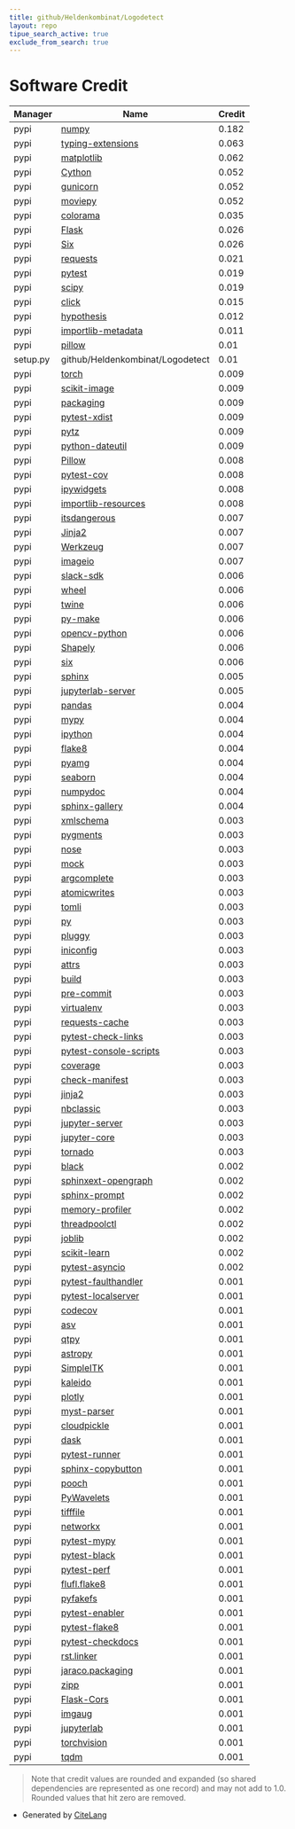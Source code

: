 ```yaml
---
title: github/Heldenkombinat/Logodetect
layout: repo
tipue_search_active: true
exclude_from_search: true
---
```

# Software Credit

|Manager|Name|Credit|
|-------|----|------|
|pypi|[numpy](https://www.numpy.org)|0.182|
|pypi|[typing-extensions](https://pypi.org/project/typing-extensions)|0.063|
|pypi|[matplotlib](https://matplotlib.org)|0.062|
|pypi|[Cython](http://cython.org/)|0.052|
|pypi|[gunicorn](https://gunicorn.org)|0.052|
|pypi|[moviepy](https://zulko.github.io/moviepy/)|0.052|
|pypi|[colorama](https://github.com/tartley/colorama)|0.035|
|pypi|[Flask](https://palletsprojects.com/p/flask)|0.026|
|pypi|[Six](https://pypi.org/project/Six)|0.026|
|pypi|[requests](https://pypi.org/project/requests)|0.021|
|pypi|[pytest](https://docs.pytest.org/en/latest/)|0.019|
|pypi|[scipy](https://www.scipy.org)|0.019|
|pypi|[click](https://palletsprojects.com/p/click/)|0.015|
|pypi|[hypothesis](https://pypi.org/project/hypothesis)|0.012|
|pypi|[importlib-metadata](https://github.com/python/importlib_metadata)|0.011|
|pypi|[pillow](https://pypi.org/project/pillow)|0.01|
|setup.py|github/Heldenkombinat/Logodetect|0.01|
|pypi|[torch](https://pytorch.org/)|0.009|
|pypi|[scikit-image](https://scikit-image.org)|0.009|
|pypi|[packaging](https://pypi.org/project/packaging)|0.009|
|pypi|[pytest-xdist](https://pypi.org/project/pytest-xdist)|0.009|
|pypi|[pytz](https://pypi.org/project/pytz)|0.009|
|pypi|[python-dateutil](https://pypi.org/project/python-dateutil)|0.009|
|pypi|[Pillow](https://pypi.org/project/Pillow)|0.008|
|pypi|[pytest-cov](https://pypi.org/project/pytest-cov)|0.008|
|pypi|[ipywidgets](https://pypi.org/project/ipywidgets)|0.008|
|pypi|[importlib-resources](https://pypi.org/project/importlib-resources)|0.008|
|pypi|[itsdangerous](https://pypi.org/project/itsdangerous)|0.007|
|pypi|[Jinja2](https://pypi.org/project/Jinja2)|0.007|
|pypi|[Werkzeug](https://pypi.org/project/Werkzeug)|0.007|
|pypi|[imageio](https://pypi.org/project/imageio)|0.007|
|pypi|[slack-sdk](https://pypi.org/project/slack-sdk)|0.006|
|pypi|[wheel](https://pypi.org/project/wheel)|0.006|
|pypi|[twine](https://pypi.org/project/twine)|0.006|
|pypi|[py-make](https://pypi.org/project/py-make)|0.006|
|pypi|[opencv-python](https://github.com/skvark/opencv-python)|0.006|
|pypi|[Shapely](https://pypi.org/project/Shapely)|0.006|
|pypi|[six](https://pypi.org/project/six)|0.006|
|pypi|[sphinx](https://pypi.org/project/sphinx)|0.005|
|pypi|[jupyterlab-server](https://pypi.org/project/jupyterlab-server)|0.005|
|pypi|[pandas](https://pandas.pydata.org)|0.004|
|pypi|[mypy](https://pypi.org/project/mypy)|0.004|
|pypi|[ipython](https://pypi.org/project/ipython)|0.004|
|pypi|[flake8](https://pypi.org/project/flake8)|0.004|
|pypi|[pyamg](https://pypi.org/project/pyamg)|0.004|
|pypi|[seaborn](https://pypi.org/project/seaborn)|0.004|
|pypi|[numpydoc](https://pypi.org/project/numpydoc)|0.004|
|pypi|[sphinx-gallery](https://pypi.org/project/sphinx-gallery)|0.004|
|pypi|[xmlschema](https://pypi.org/project/xmlschema)|0.003|
|pypi|[pygments](https://pypi.org/project/pygments)|0.003|
|pypi|[nose](https://pypi.org/project/nose)|0.003|
|pypi|[mock](https://pypi.org/project/mock)|0.003|
|pypi|[argcomplete](https://pypi.org/project/argcomplete)|0.003|
|pypi|[atomicwrites](https://pypi.org/project/atomicwrites)|0.003|
|pypi|[tomli](https://pypi.org/project/tomli)|0.003|
|pypi|[py](https://pypi.org/project/py)|0.003|
|pypi|[pluggy](https://pypi.org/project/pluggy)|0.003|
|pypi|[iniconfig](https://pypi.org/project/iniconfig)|0.003|
|pypi|[attrs](https://pypi.org/project/attrs)|0.003|
|pypi|[build](https://pypi.org/project/build)|0.003|
|pypi|[pre-commit](https://pypi.org/project/pre-commit)|0.003|
|pypi|[virtualenv](https://pypi.org/project/virtualenv)|0.003|
|pypi|[requests-cache](https://pypi.org/project/requests-cache)|0.003|
|pypi|[pytest-check-links](https://pypi.org/project/pytest-check-links)|0.003|
|pypi|[pytest-console-scripts](https://pypi.org/project/pytest-console-scripts)|0.003|
|pypi|[coverage](https://pypi.org/project/coverage)|0.003|
|pypi|[check-manifest](https://pypi.org/project/check-manifest)|0.003|
|pypi|[jinja2](https://pypi.org/project/jinja2)|0.003|
|pypi|[nbclassic](https://pypi.org/project/nbclassic)|0.003|
|pypi|[jupyter-server](https://pypi.org/project/jupyter-server)|0.003|
|pypi|[jupyter-core](https://pypi.org/project/jupyter-core)|0.003|
|pypi|[tornado](https://pypi.org/project/tornado)|0.003|
|pypi|[black](https://pypi.org/project/black)|0.002|
|pypi|[sphinxext-opengraph](https://pypi.org/project/sphinxext-opengraph)|0.002|
|pypi|[sphinx-prompt](https://pypi.org/project/sphinx-prompt)|0.002|
|pypi|[memory-profiler](https://pypi.org/project/memory-profiler)|0.002|
|pypi|[threadpoolctl](https://pypi.org/project/threadpoolctl)|0.002|
|pypi|[joblib](https://pypi.org/project/joblib)|0.002|
|pypi|[scikit-learn](http://scikit-learn.org)|0.002|
|pypi|[pytest-asyncio](https://pypi.org/project/pytest-asyncio)|0.002|
|pypi|[pytest-faulthandler](https://pypi.org/project/pytest-faulthandler)|0.001|
|pypi|[pytest-localserver](https://pypi.org/project/pytest-localserver)|0.001|
|pypi|[codecov](https://pypi.org/project/codecov)|0.001|
|pypi|[asv](https://pypi.org/project/asv)|0.001|
|pypi|[qtpy](https://pypi.org/project/qtpy)|0.001|
|pypi|[astropy](https://pypi.org/project/astropy)|0.001|
|pypi|[SimpleITK](https://pypi.org/project/SimpleITK)|0.001|
|pypi|[kaleido](https://pypi.org/project/kaleido)|0.001|
|pypi|[plotly](https://pypi.org/project/plotly)|0.001|
|pypi|[myst-parser](https://pypi.org/project/myst-parser)|0.001|
|pypi|[cloudpickle](https://pypi.org/project/cloudpickle)|0.001|
|pypi|[dask](https://pypi.org/project/dask)|0.001|
|pypi|[pytest-runner](https://pypi.org/project/pytest-runner)|0.001|
|pypi|[sphinx-copybutton](https://pypi.org/project/sphinx-copybutton)|0.001|
|pypi|[pooch](https://pypi.org/project/pooch)|0.001|
|pypi|[PyWavelets](https://pypi.org/project/PyWavelets)|0.001|
|pypi|[tifffile](https://pypi.org/project/tifffile)|0.001|
|pypi|[networkx](https://pypi.org/project/networkx)|0.001|
|pypi|[pytest-mypy](https://pypi.org/project/pytest-mypy)|0.001|
|pypi|[pytest-black](https://pypi.org/project/pytest-black)|0.001|
|pypi|[pytest-perf](https://pypi.org/project/pytest-perf)|0.001|
|pypi|[flufl.flake8](https://pypi.org/project/flufl.flake8)|0.001|
|pypi|[pyfakefs](https://pypi.org/project/pyfakefs)|0.001|
|pypi|[pytest-enabler](https://pypi.org/project/pytest-enabler)|0.001|
|pypi|[pytest-flake8](https://pypi.org/project/pytest-flake8)|0.001|
|pypi|[pytest-checkdocs](https://pypi.org/project/pytest-checkdocs)|0.001|
|pypi|[rst.linker](https://pypi.org/project/rst.linker)|0.001|
|pypi|[jaraco.packaging](https://pypi.org/project/jaraco.packaging)|0.001|
|pypi|[zipp](https://pypi.org/project/zipp)|0.001|
|pypi|[Flask-Cors](https://github.com/corydolphin/flask-cors)|0.001|
|pypi|[imgaug](https://github.com/aleju/imgaug)|0.001|
|pypi|[jupyterlab](https://jupyter.org)|0.001|
|pypi|[torchvision](https://github.com/pytorch/vision)|0.001|
|pypi|[tqdm](https://tqdm.github.io)|0.001|


> Note that credit values are rounded and expanded (so shared dependencies are represented as one record) and may not add to 1.0. Rounded values that hit zero are removed.


- Generated by [CiteLang](https://github.com/vsoch/citelang)
